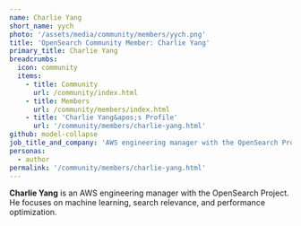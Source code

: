 ```yaml
---
name: Charlie Yang
short_name: yych
photo: '/assets/media/community/members/yych.png'
title: 'OpenSearch Community Member: Charlie Yang'
primary_title: Charlie Yang
breadcrumbs:
  icon: community
  items:
    - title: Community
      url: /community/index.html
    - title: Members
      url: /community/members/index.html
    - title: 'Charlie Yang&apos;s Profile'
      url: '/community/members/charlie-yang.html'
github: model-collapse
job_title_and_company: 'AWS engineering manager with the OpenSearch Project'
personas:
  - author
permalink: '/community/members/charlie-yang.html'
---
```


**Charlie Yang** is an AWS engineering manager with the OpenSearch Project. He focuses on machine learning, search relevance, and performance optimization.